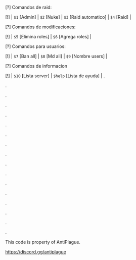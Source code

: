 [?] Comandos de raid:

   [!] | `$1` [Admin] | `$2` [Nuke] | `$3` [Raid automatico] | `$4` [Raid] |

   [?] Comandos de modificaciones:

   [!] | `$5` [Elimina roles] | `$6` [Agrega roles] |
   
   [?] Comandos para usuarios:
   
   [!] | `$7` [Ban all] | `$8` [Md all] | `$9` [Nombre users] |
   
   [?] Comandos de informacion
   
   [!] | `$10` [Lista server] | `$help` [Lista de ayuda] |
.

.

.

.

.

.

.

.

.

.

.

.

.

.

.

.

.

This code is property of AntiPlague.

https://discord.gg/antiplague
